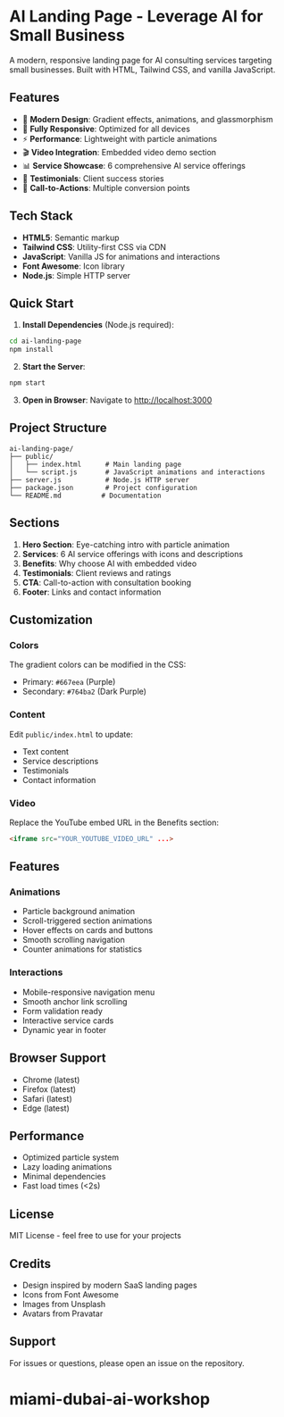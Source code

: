 # AI Landing Page - Leverage AI for Small Business

A modern, responsive landing page for AI consulting services targeting small businesses. Built with HTML, Tailwind CSS, and vanilla JavaScript.

## Features

- 🎨 **Modern Design**: Gradient effects, animations, and glassmorphism
- 📱 **Fully Responsive**: Optimized for all devices
- ⚡ **Performance**: Lightweight with particle animations
- 🎬 **Video Integration**: Embedded video demo section
- 📊 **Service Showcase**: 6 comprehensive AI service offerings
- 💬 **Testimonials**: Client success stories
- 🚀 **Call-to-Actions**: Multiple conversion points

## Tech Stack

- **HTML5**: Semantic markup
- **Tailwind CSS**: Utility-first CSS via CDN
- **JavaScript**: Vanilla JS for animations and interactions
- **Font Awesome**: Icon library
- **Node.js**: Simple HTTP server

## Quick Start

1. **Install Dependencies** (Node.js required):
```bash
cd ai-landing-page
npm install
```

2. **Start the Server**:
```bash
npm start
```

3. **Open in Browser**:
Navigate to [http://localhost:3000](http://localhost:3000)

## Project Structure

```
ai-landing-page/
├── public/
│   ├── index.html      # Main landing page
│   └── script.js       # JavaScript animations and interactions
├── server.js           # Node.js HTTP server
├── package.json        # Project configuration
└── README.md          # Documentation
```

## Sections

1. **Hero Section**: Eye-catching intro with particle animation
2. **Services**: 6 AI service offerings with icons and descriptions
3. **Benefits**: Why choose AI with embedded video
4. **Testimonials**: Client reviews and ratings
5. **CTA**: Call-to-action with consultation booking
6. **Footer**: Links and contact information

## Customization

### Colors
The gradient colors can be modified in the CSS:
- Primary: `#667eea` (Purple)
- Secondary: `#764ba2` (Dark Purple)

### Content
Edit `public/index.html` to update:
- Text content
- Service descriptions
- Testimonials
- Contact information

### Video
Replace the YouTube embed URL in the Benefits section:
```html
<iframe src="YOUR_YOUTUBE_VIDEO_URL" ...>
```

## Features

### Animations
- Particle background animation
- Scroll-triggered section animations
- Hover effects on cards and buttons
- Smooth scrolling navigation
- Counter animations for statistics

### Interactions
- Mobile-responsive navigation menu
- Smooth anchor link scrolling
- Form validation ready
- Interactive service cards
- Dynamic year in footer

## Browser Support

- Chrome (latest)
- Firefox (latest)
- Safari (latest)
- Edge (latest)

## Performance

- Optimized particle system
- Lazy loading animations
- Minimal dependencies
- Fast load times (<2s)

## License

MIT License - feel free to use for your projects

## Credits

- Design inspired by modern SaaS landing pages
- Icons from Font Awesome
- Images from Unsplash
- Avatars from Pravatar

## Support

For issues or questions, please open an issue on the repository.
# miami-dubai-ai-workshop
